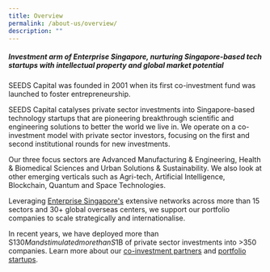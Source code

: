 ```yaml
---
title: Overview
permalink: /about-us/overview/
description: ""
---
```

##### **Investment arm of Enterprise Singapore, nurturing Singapore-based tech startups with intellectual property and global market potential**

SEEDS Capital was founded in 2001 when its first co-investment fund was launched to foster entrepreneurship. 

SEEDS Capital catalyses private sector investments into Singapore-based technology startups that are pioneering breakthrough scientific and engineering solutions to better the world we live in. We operate on a co-investment model with private sector investors, focusing on the first and second institutional rounds for new investments. 

Our three focus sectors are Advanced Manufacturing & Engineering, Health & Biomedical Sciences and Urban Solutions & Sustainability. We also look at other emerging verticals such as Agri-tech, Artificial Intelligence, Blockchain, Quantum and Space Technologies.  

Leveraging [Enterprise Singapore's](https://www.enterprisesg.gov.sg/) extensive networks across more than 15 sectors and 30+ global overseas centers, we support our portfolio companies to scale strategically and internationalise. 

In recent years, we have deployed more than S$130M and stimulated more than S$1B of private sector investments into >350 companies. Learn more about our [co-investment partners](/for-startups/co-investment-partners/all-partners/) and [portfolio startups](/portfolio-companies/all-companies//).